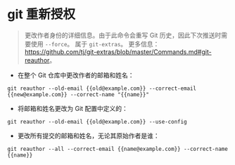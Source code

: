 # git 重新授权

> 更改作者身份的详细信息。由于此命令会重写 Git 历史，因此下次推送时需要使用 `--force`。
> 属于 `git-extras`。
> 更多信息：<https://github.com/tj/git-extras/blob/master/Commands.md#git-reauthor>。

- 在整个 Git 仓库中更改作者的邮箱和姓名：

`git reauthor --old-email {{old@example.com}} --correct-email {{new@example.com}} --correct-name "{{name}}"`

- 将邮箱和姓名更改为 Git 配置中定义的：

`git reauthor --old-email {{old@example.com}} --use-config`

- 更改所有提交的邮箱和姓名，无论其原始作者是谁：

`git reauthor --all --correct-email {{name@example.com}} --correct-name {{name}}`